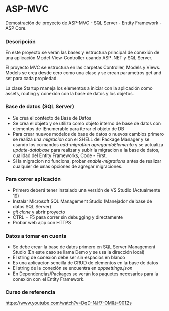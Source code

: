 # ASP-MVC
<!--- ASP MVC Demo Project -->
Demostración de proyecto de ASP-MVC - SQL Server - Entity Framework - ASP Core.

### Descripción

En este proyecto se verán las bases y estructura principal de conexión de una aplicación Model-View-Controller usando ASP .NET y SQL Server.

El proyecto MVC se estructura en las carpetas Controller, Models y Views. Models se crea desde cero como una clase y se crean parametros get and set para cada propiedad.

La clase Startup maneja los elementos a iniciar con la aplicación como assets, routing y conexión con la base de datos y los objetos.

### Base de datos (SQL Server)

- Se crea el contexto de Base de Datos
- Se crea el objeto y se utiliza como objeto interno de base de datos con elementos de IEnumerable para iterar el objeto de DB
- Para crear nuevos modelos de base de datos o nuevos cambios primero se realiza una *migracion* con el SHELL del Package Manager y se usando los comandos *add-migration agregandoElemento* y se actualiza *update-database* para realizar y subir la migracion a la base de datos, cualidad del Entity Frameworks, Code - First.
- Si la migracion no funciona, probar *enable-migrations* antes de realizar cualquier de unas opciones de agregar migraciones.

### Para correr aplicación

- Primero deberá tener instalado una versión de VS Studio (Actualmente 19)
- Instalar Microsoft SQL Management Studio (Manejador de base de datos SQL Server)
- *git clone* y abrir proyecto
- CTRL + F5 para correr sin debugging y directamente
- Probar web app con HTTPS

### Datos a tomar en cuenta

- Se debe crear la base de datos primero en SQL Server Management Studio (En este caso se llama Demo y se usa la dirección local)
- El string de conexión debe ser sin espacios en blanco
- Es una aplicacion sencilla de CRUD de elementos en la base de datos
- El string de la conexión se encuentra en *appsettings.json*
- En Dependencias/Packages se verán los paquetes necesarios para la conexión con el Entity Framework.


### Curso de referencia

https://www.youtube.com/watch?v=DqD-NJf7-OM&t=9012s
